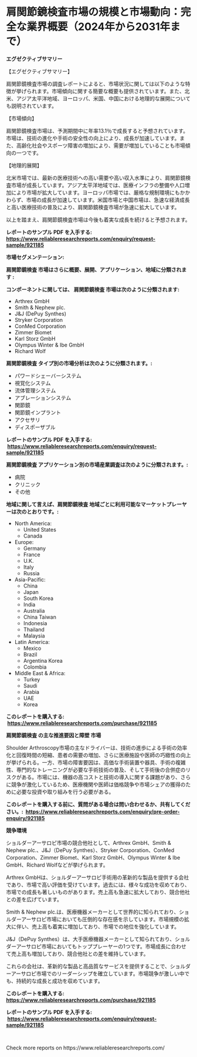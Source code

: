 <p><h1>肩関節鏡検査市場の規模と市場動向：完全な業界概要（2024年から2031年まで）</h1></p><p><strong>エグゼクティブサマリー</strong></p>
<p><p>【エグゼクティブサマリー】</p><p>肩関節鏡検査市場の調査レポートによると、市場状況に関しては以下のような特徴が挙げられます。市場傾向に関する簡要な概要も提供されています。また、北米、アジア太平洋地域、ヨーロッパ、米国、中国における地理的な展開についても説明されています。</p><p>【市場傾向】</p><p>肩関節鏡検査市場は、予測期間中に年率13.1％で成長すると予想されています。市場は、技術の進化や手術の安全性の向上により、成長が加速しています。また、高齢化社会やスポーツ障害の増加により、需要が増加していることも市場傾向の一つです。</p><p>【地理的展開】</p><p>北米市場では、最新の医療技術への高い需要や高い収入水準により、肩関節鏡検査市場が成長しています。アジア太平洋地域では、医療インフラの整備や人口増加により市場が拡大しています。ヨーロッパ市場では、厳格な規制環境にもかかわらず、市場の成長が加速しています。米国市場と中国市場は、急速な経済成長と高い医療技術の普及により、肩関節鏡検査市場が急速に拡大しています。</p><p>以上を踏まえ、肩関節鏡検査市場は今後も着実な成長を続けると予想されます。</p></p>
<p><strong>レポートのサンプル PDF を入手する: <a href="https://www.reliableresearchreports.com/enquiry/request-sample/921185">https://www.reliableresearchreports.com/enquiry/request-sample/921185</a></strong></p>
<p><strong>市場セグメンテーション:</strong></p>
<p><strong> 肩関節鏡検査 市場はさらに概要、展開、アプリケーション、地域に分類されます :</strong></p>
<p><strong>コンポーネントに関しては、 肩関節鏡検査 市場は次のように分類されます: &nbsp;</strong></p>
<p><ul><li>Arthrex GmbH</li><li>Smith & Nephew plc.</li><li>J&J (DePuy Synthes)</li><li>Stryker Corporation</li><li>ConMed Corporation</li><li>Zimmer Biomet</li><li>Karl Storz GmbH</li><li>Olympus Winter & Ibe GmbH</li><li>Richard Wolf</li></ul></p>
<p><strong> 肩関節鏡検査 タイプ別の市場分析は次のように分類されます。:</strong></p>
<p><ul><li>パワードシェーバーシステム</li><li>視覚化システム</li><li>流体管理システム</li><li>アブレーションシステム</li><li>関節鏡</li><li>関節鏡インプラント</li><li>アクセサリ</li><li>ディスポーザブル</li></ul></p>
<p><strong>レポートのサンプル PDF を入手する: &nbsp;<a href="https://www.reliableresearchreports.com/enquiry/request-sample/921185">https://www.reliableresearchreports.com/enquiry/request-sample/921185</a></strong></p>
<p><strong> 肩関節鏡検査 アプリケーション別の市場産業調査は次のように分類されます。:</strong></p>
<p><ul><li>病院</li><li>クリニック</li><li>その他</li></ul></p>
<p><strong>地域に関して言えば、肩関節鏡検査 地域ごとに利用可能なマーケットプレーヤーは次のとおりです。:</strong></p>
<p><ul>
    <li>
        North America:
        <ul>
            <li>United States</li>
            <li>Canada</li>
        </ul>
    </li>
    <li>
        Europe:
        <ul>
            <li>Germany</li>
            <li>France</li>
            <li>U.K.</li>
            <li>Italy</li>
            <li>Russia</li>
        </ul>
    </li>
    <li>
        Asia-Pacific:
        <ul>
            <li>China</li>
            <li>Japan</li>
            <li>South Korea</li>
            <li>India</li>
            <li>Australia</li>
            <li>China Taiwan</li>
            <li>Indonesia</li>
            <li>Thailand</li>
            <li>Malaysia</li>
        </ul>
    </li>
    <li>
        Latin America:
        <ul>
            <li>Mexico</li>
            <li>Brazil</li>
            <li>Argentina Korea</li>
            <li>Colombia</li>
        </ul>
    </li>
    <li>
        Middle East & Africa:
        <ul>
            <li>Turkey</li>
            <li>Saudi</li>
            <li>Arabia</li>
            <li>UAE</li>
            <li>Korea</li>
        </ul>
    </li>
    </ul></p>
<p><strong>このレポートを購入する: &nbsp;<a href="https://www.reliableresearchreports.com/purchase/921185">https://www.reliableresearchreports.com/purchase/921185</a></strong></p>
<p><strong>肩関節鏡検査 の主な推進要因と障壁 市場</strong></p>
<p><p>Shoulder Arthroscopy市場の主なドライバーは、技術の進歩による手術の効率化と回復時間の短縮、患者の需要の増加、さらに医療施設や医師の巧緻性の向上が挙げられる。一方、市場の障害要因は、高価な手術装置や器具、手術の複雑性、専門的なトレーニングが必要な手術技術の普及、そして手術後の合併症のリスクがある。市場には、機器の高コストと技術の導入に関する課題があり、さらに競争が激化しているため、医療機関や医師は価格競争や市場シェアの獲得のために必要な投資や取り組みを行う必要がある。</p></p>
<p><strong>このレポートを購入する前に、質問がある場合は問い合わせるか、共有してください。:&nbsp; <a href="https://www.reliableresearchreports.com/enquiry/pre-order-enquiry/921185">https://www.reliableresearchreports.com/enquiry/pre-order-enquiry/921185</a></strong></p>
<p><strong>競争環境</strong></p>
<p><p>ショルダーアーサロピ市場の競合他社として、Arthrex GmbH、Smith & Nephew plc.、J&J（DePuy Synthes）、Stryker Corporation、ConMed Corporation、Zimmer Biomet、Karl Storz GmbH、Olympus Winter & Ibe GmbH、Richard Wolfなどが挙げられます。</p><p>Arthrex GmbHは、ショルダーアーサロピ手術用の革新的な製品を提供する会社であり、市場で高い評価を受けています。過去には、様々な成功を収めており、市場での成長も著しいものがあります。売上高も急速に拡大しており、競合他社との差を広げています。</p><p>Smith & Nephew plc.は、医療機器メーカーとして世界的に知られており、ショルダーアーサロピ市場においても圧倒的な存在感を示しています。市場規模の拡大に伴い、売上高も着実に増加しており、市場での地位を強化しています。</p><p>J&J（DePuy Synthes）は、大手医療機器メーカーとして知られており、ショルダーアーサロピ市場においてもトッププレーヤーの1つです。市場成長に合わせて売上高も増加しており、競合他社との差を維持しています。</p><p>これらの会社は、革新的な製品と高品質なサービスを提供することで、ショルダーアーサロピ市場でのリーダーシップを確立しています。市場競争が激しい中でも、持続的な成長と成功を収めています。</p></p>
<p><strong>このレポートを購入する: &nbsp; <a href="https://www.reliableresearchreports.com/purchase/921185">https://www.reliableresearchreports.com/purchase/921185</a></strong></p>
<p><strong>レポートのサンプル PDF を入手する: &nbsp;<a href="https://www.reliableresearchreports.com/enquiry/request-sample/921185">https://www.reliableresearchreports.com/enquiry/request-sample/921185</a></strong><strong></strong></p>
<p>&nbsp;</p>
<p>Check more reports on https://www.reliableresearchreports.com/</p>